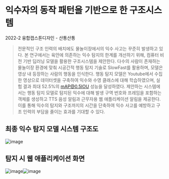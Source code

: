 # 익수자의 동작 패턴을 기반으로 한 구조시스템
2022-2 융합캡스톤디자인 - 산통산통

> 전문적인 구조 인력의 배치에도 물놀이장에서의 익수 사고는 꾸준히 발생하고 있다. 본 연구에서는 육안에 의존하는 익수 탐지의 한계를 개선하기 위해, 컴퓨터 비전 기반 딥러닝 모델을 활용한 구조시스템을 제안한다. 다수의 사람이 존재하는 물놀이장 환경에 맞춰 시공간적 행동 탐지 기술로 SlowFast를 활용하며, 모델은 영상 내 등장하는 사람의 행동을 인식한다. 행동 탐지 모델은 Youtube에서 수집한 영상으로 데이터셋을 구축하여 익수와 수영 클래스에 대해 학습하였으며, 실험 결과 최대 52.5%의 mAP@0.5IOU 성능을 달성하였다. 제안하는 시스템에서는 행동 탐지 모델로 탐지된 익수에 대해 발생 구역 번호와 프레임을 포함하는 객체를 생성하고 TTS 음성 알림과 근무자용 웹 애플리케이션 알림을 제공한다. 이를 통해 익수의 탐지와 구조까지의 시간을 단축하여 익수 사고를 예방하고 구조 인력의 부담을 줄이는 효과를 기대할 수 있다. 



 최종 익수 탐지 모델 시스템 구조도
 ---

![image](https://user-images.githubusercontent.com/63159699/208856359-868f8d47-8265-4480-9c88-f777aaf6a593.png)


 탐지 시 웹 애플리케이션 화면
 ---

![image](https://user-images.githubusercontent.com/63159699/208855746-a6a9c6e6-fedd-4dae-aade-50f6d4494e53.png)![image](https://user-images.githubusercontent.com/63159699/208855767-7e8cd019-02dc-4fa8-bf74-b228b8612d31.png)

